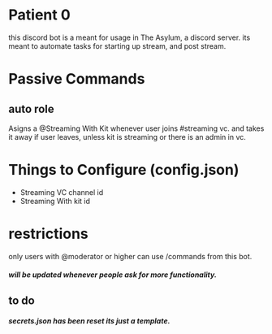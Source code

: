 # Patient 0
this discord bot is a meant for usage in The Asylum, a discord server. its meant to automate tasks for starting up stream, and post stream.

# Passive Commands
## auto role
Asigns a @Streaming With Kit whenever user joins #streaming vc. and takes it away if user leaves, unless kit is streaming or there is an admin in vc.
# Things to Configure (config.json)
- Streaming VC channel id
- Streaming With kit id 

# restrictions
only users with @moderator or higher can use /commands from this bot.
##### will be updated whenever people ask for more functionality.

## to do


##### secrets.json has been reset its just a template.



